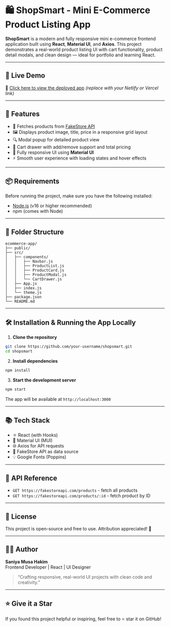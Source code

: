 
# 🛍️ ShopSmart - Mini E-Commerce Product Listing App

**ShopSmart** is a modern and fully responsive mini e-commerce frontend application built using **React**, **Material UI**, and **Axios**. This project demonstrates a real-world product listing UI with cart functionality, product detail modals, and clean design — ideal for portfolio and learning React.

---

## 📸 Live Demo

🔗 [Click here to view the deployed app]([https://your-live-link.netlify.app](https://688dde5e336ce2963d243ba5--vocal-sunburst-813957.netlify.app/))  
_(replace with your Netlify or Vercel link)_

---

## 🚀 Features

- 🔄 Fetches products from [FakeStore API](https://fakestoreapi.com/)
- 🖼️ Displays product image, title, price in a responsive grid layout
- 🔍 Modal popup for detailed product view
- 🛒 Cart drawer with add/remove support and total pricing
- 📱 Fully responsive UI using **Material UI**
- ⚡ Smooth user experience with loading states and hover effects

---

## 📦 Requirements

Before running the project, make sure you have the following installed:

- [Node.js](https://nodejs.org/) (v16 or higher recommended)
- npm (comes with Node)

---

## 📁 Folder Structure

```
ecommerce-app/
├── public/
├── src/
│   ├── components/
│   │   ├── Navbar.js
│   │   ├── ProductList.js
│   │   ├── ProductCard.js
│   │   ├── ProductModal.js
│   │   └── CartDrawer.js
│   ├── App.js
│   ├── index.js
│   └── theme.js
├── package.json
└── README.md
```

---

## 🛠️ Installation & Running the App Locally

1. **Clone the repository**
```bash
git clone https://github.com/your-username/shopsmart.git
cd shopsmart
```

2. **Install dependencies**
```bash
npm install
```

3. **Start the development server**
```bash
npm start
```

The app will be available at `http://localhost:3000`

---

## 📚 Tech Stack

- ⚛️ React (with Hooks)
- 🎨 Material UI (MUI)
- 🌐 Axios for API requests
- 💾 FakeStore API as data source
- 💡 Google Fonts (Poppins)

---

## 🔗 API Reference

- `GET https://fakestoreapi.com/products` - fetch all products
- `GET https://fakestoreapi.com/products/:id` - fetch product by ID

---

## 🧾 License

This project is open-source and free to use. Attribution appreciated! 🙌

---

## 👩‍💻 Author

**Saniya Musa Hakim**  
Frontend Developer | React | UI Designer

> “Crafting responsive, real-world UI projects with clean code and creativity.”

---

## ⭐️ Give it a Star

If you found this project helpful or inspiring, feel free to ⭐️ star it on GitHub!
